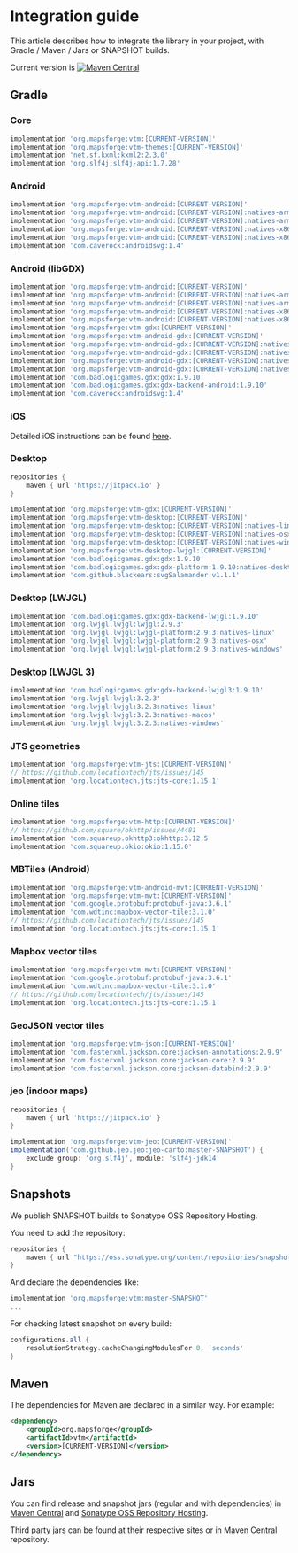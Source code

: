 # Integration guide

This article describes how to integrate the library in your project, with Gradle / Maven / Jars or SNAPSHOT builds.

Current version is [![Maven Central](https://img.shields.io/maven-central/v/org.mapsforge/vtm.svg)](https://search.maven.org/search?q=g:org.mapsforge)

## Gradle

### Core
```groovy
implementation 'org.mapsforge:vtm:[CURRENT-VERSION]'
implementation 'org.mapsforge:vtm-themes:[CURRENT-VERSION]'
implementation 'net.sf.kxml:kxml2:2.3.0'
implementation 'org.slf4j:slf4j-api:1.7.28'
```

### Android
```groovy
implementation 'org.mapsforge:vtm-android:[CURRENT-VERSION]'
implementation 'org.mapsforge:vtm-android:[CURRENT-VERSION]:natives-armeabi-v7a'
implementation 'org.mapsforge:vtm-android:[CURRENT-VERSION]:natives-arm64-v8a'
implementation 'org.mapsforge:vtm-android:[CURRENT-VERSION]:natives-x86'
implementation 'org.mapsforge:vtm-android:[CURRENT-VERSION]:natives-x86_64'
implementation 'com.caverock:androidsvg:1.4'
```

### Android (libGDX)
```groovy
implementation 'org.mapsforge:vtm-android:[CURRENT-VERSION]'
implementation 'org.mapsforge:vtm-android:[CURRENT-VERSION]:natives-armeabi-v7a'
implementation 'org.mapsforge:vtm-android:[CURRENT-VERSION]:natives-arm64-v8a'
implementation 'org.mapsforge:vtm-android:[CURRENT-VERSION]:natives-x86'
implementation 'org.mapsforge:vtm-android:[CURRENT-VERSION]:natives-x86_64'
implementation 'org.mapsforge:vtm-gdx:[CURRENT-VERSION]'
implementation 'org.mapsforge:vtm-android-gdx:[CURRENT-VERSION]'
implementation 'org.mapsforge:vtm-android-gdx:[CURRENT-VERSION]:natives-armeabi-v7a'
implementation 'org.mapsforge:vtm-android-gdx:[CURRENT-VERSION]:natives-arm64-v8a'
implementation 'org.mapsforge:vtm-android-gdx:[CURRENT-VERSION]:natives-x86'
implementation 'org.mapsforge:vtm-android-gdx:[CURRENT-VERSION]:natives-x86_64'
implementation 'com.badlogicgames.gdx:gdx:1.9.10'
implementation 'com.badlogicgames.gdx:gdx-backend-android:1.9.10'
implementation 'com.caverock:androidsvg:1.4'
```

### iOS

Detailed iOS instructions can be found [here](ios.md).

### Desktop
```groovy
repositories {
    maven { url 'https://jitpack.io' }
}

implementation 'org.mapsforge:vtm-gdx:[CURRENT-VERSION]'
implementation 'org.mapsforge:vtm-desktop:[CURRENT-VERSION]'
implementation 'org.mapsforge:vtm-desktop:[CURRENT-VERSION]:natives-linux'
implementation 'org.mapsforge:vtm-desktop:[CURRENT-VERSION]:natives-osx'
implementation 'org.mapsforge:vtm-desktop:[CURRENT-VERSION]:natives-windows'
implementation 'org.mapsforge:vtm-desktop-lwjgl:[CURRENT-VERSION]'
implementation 'com.badlogicgames.gdx:gdx:1.9.10'
implementation 'com.badlogicgames.gdx:gdx-platform:1.9.10:natives-desktop'
implementation 'com.github.blackears:svgSalamander:v1.1.1'
```

### Desktop (LWJGL)
```groovy
implementation 'com.badlogicgames.gdx:gdx-backend-lwjgl:1.9.10'
implementation 'org.lwjgl.lwjgl:lwjgl:2.9.3'
implementation 'org.lwjgl.lwjgl:lwjgl-platform:2.9.3:natives-linux'
implementation 'org.lwjgl.lwjgl:lwjgl-platform:2.9.3:natives-osx'
implementation 'org.lwjgl.lwjgl:lwjgl-platform:2.9.3:natives-windows'
```

### Desktop (LWJGL 3)
```groovy
implementation 'com.badlogicgames.gdx:gdx-backend-lwjgl3:1.9.10'
implementation 'org.lwjgl:lwjgl:3.2.3'
implementation 'org.lwjgl:lwjgl:3.2.3:natives-linux'
implementation 'org.lwjgl:lwjgl:3.2.3:natives-macos'
implementation 'org.lwjgl:lwjgl:3.2.3:natives-windows'
```

### JTS geometries

```groovy
implementation 'org.mapsforge:vtm-jts:[CURRENT-VERSION]'
// https://github.com/locationtech/jts/issues/145
implementation 'org.locationtech.jts:jts-core:1.15.1'
```

### Online tiles

```groovy
implementation 'org.mapsforge:vtm-http:[CURRENT-VERSION]'
// https://github.com/square/okhttp/issues/4481
implementation 'com.squareup.okhttp3:okhttp:3.12.5'
implementation 'com.squareup.okio:okio:1.15.0'
```

### MBTiles (Android)

```groovy
implementation 'org.mapsforge:vtm-android-mvt:[CURRENT-VERSION]'
implementation 'org.mapsforge:vtm-mvt:[CURRENT-VERSION]'
implementation 'com.google.protobuf:protobuf-java:3.6.1'
implementation 'com.wdtinc:mapbox-vector-tile:3.1.0'
// https://github.com/locationtech/jts/issues/145
implementation 'org.locationtech.jts:jts-core:1.15.1'
```

### Mapbox vector tiles

```groovy
implementation 'org.mapsforge:vtm-mvt:[CURRENT-VERSION]'
implementation 'com.google.protobuf:protobuf-java:3.6.1'
implementation 'com.wdtinc:mapbox-vector-tile:3.1.0'
// https://github.com/locationtech/jts/issues/145
implementation 'org.locationtech.jts:jts-core:1.15.1'
```

### GeoJSON vector tiles

```groovy
implementation 'org.mapsforge:vtm-json:[CURRENT-VERSION]'
implementation 'com.fasterxml.jackson.core:jackson-annotations:2.9.9'
implementation 'com.fasterxml.jackson.core:jackson-core:2.9.9'
implementation 'com.fasterxml.jackson.core:jackson-databind:2.9.9'
```

### jeo (indoor maps)

```groovy
repositories {
    maven { url 'https://jitpack.io' }
}

implementation 'org.mapsforge:vtm-jeo:[CURRENT-VERSION]'
implementation('com.github.jeo.jeo:jeo-carto:master-SNAPSHOT') {
    exclude group: 'org.slf4j', module: 'slf4j-jdk14'
}
```

## Snapshots

We publish SNAPSHOT builds to Sonatype OSS Repository Hosting.

You need to add the repository:
```groovy
repositories {
    maven { url "https://oss.sonatype.org/content/repositories/snapshots/" }
}
```

And declare the dependencies like:
```groovy
implementation 'org.mapsforge:vtm:master-SNAPSHOT'
...
```

For checking latest snapshot on every build:
```groovy
configurations.all {
    resolutionStrategy.cacheChangingModulesFor 0, 'seconds'
}
```

## Maven

The dependencies for Maven are declared in a similar way. For example:

```xml
<dependency>
    <groupId>org.mapsforge</groupId>
    <artifactId>vtm</artifactId>
    <version>[CURRENT-VERSION]</version>
</dependency>
```

## Jars

You can find release and snapshot jars (regular and with dependencies) in [Maven Central](https://search.maven.org/search?q=g:org.mapsforge) and [Sonatype OSS Repository Hosting](https://oss.sonatype.org/content/repositories/snapshots/org/mapsforge/).

Third party jars can be found at their respective sites or in Maven Central repository.
